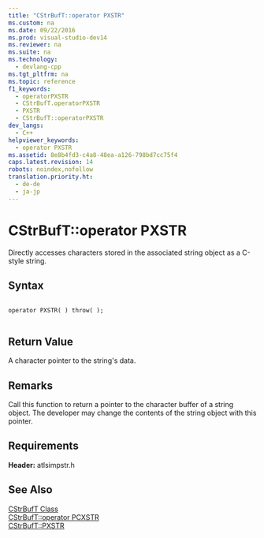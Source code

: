 ```yaml
---
title: "CStrBufT::operator PXSTR"
ms.custom: na
ms.date: 09/22/2016
ms.prod: visual-studio-dev14
ms.reviewer: na
ms.suite: na
ms.technology: 
  - devlang-cpp
ms.tgt_pltfrm: na
ms.topic: reference
f1_keywords: 
  - operatorPXSTR
  - CStrBufT.operatorPXSTR
  - PXSTR
  - CStrBufT::operatorPXSTR
dev_langs: 
  - C++
helpviewer_keywords: 
  - operator PXSTR
ms.assetid: 8e8b4fd3-c4a8-48ea-a126-798bd7cc75f4
caps.latest.revision: 14
robots: noindex,nofollow
translation.priority.ht: 
  - de-de
  - ja-jp
---
```

# CStrBufT::operator PXSTR
Directly accesses characters stored in the associated string object as a C-style string.  
  
## Syntax  
  
```  
  
operator PXSTR( ) throw( );  
  
```  
  
## Return Value  
 A character pointer to the string's data.  
  
## Remarks  
 Call this function to return a pointer to the character buffer of a string object. The developer may change the contents of the string object with this pointer.  
  
## Requirements  
 **Header:** atlsimpstr.h  
  
## See Also  
 [CStrBufT Class](../vs140/cstrbuft-class.md)   
 [CStrBufT::operator PCXSTR](../vs140/cstrbuft--operator-pcxstr.md)   
 [CStrBufT::PXSTR](../vs140/cstrbuft--pxstr.md)